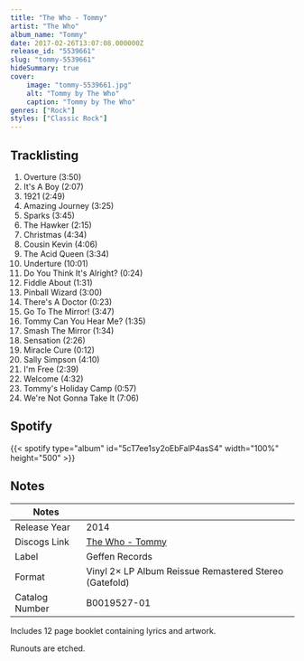 ```yaml
---
title: "The Who - Tommy"
artist: "The Who"
album_name: "Tommy"
date: 2017-02-26T13:07:08.000000Z
release_id: "5539661"
slug: "tommy-5539661"
hideSummary: true
cover:
    image: "tommy-5539661.jpg"
    alt: "Tommy by The Who"
    caption: "Tommy by The Who"
genres: ["Rock"]
styles: ["Classic Rock"]
---
```


## Tracklisting
1. Overture (3:50)
2. It's A Boy (2:07)
3. 1921 (2:49)
4. Amazing Journey (3:25)
5. Sparks (3:45)
6. The Hawker (2:15)
7. Christmas (4:34)
8. Cousin Kevin (4:06)
9. The Acid Queen (3:34)
10. Underture (10:01)
11. Do You Think It's Alright? (0:24)
12. Fiddle About (1:31)
13. Pinball Wizard (3:00)
14. There's A Doctor (0:23)
15. Go To The Mirror! (3:47)
16. Tommy Can You Hear Me? (1:35)
17. Smash The Mirror (1:34)
18. Sensation (2:26)
19. Miracle Cure (0:12)
20. Sally Simpson (4:10)
21. I'm Free (2:39)
22. Welcome (4:32)
23. Tommy's Holiday Camp (0:57)
24. We're Not Gonna Take It (7:06)


## Spotify
{{< spotify type="album" id="5cT7ee1sy2oEbFalP4asS4" width="100%" height="500" >}}



## Notes
| Notes          |             |
| ---------------| ----------- |
| Release Year   | 2014 |
| Discogs Link   | [The Who - Tommy](https://www.discogs.com/release/5539661-The-Who-Tommy) |
| Label          | Geffen Records |
| Format         | Vinyl 2× LP Album Reissue Remastered Stereo (Gatefold) |
| Catalog Number | B0019527-01 |

Includes 12 page booklet containing lyrics and artwork.

Runouts are etched.
